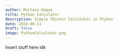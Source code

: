 ```yaml
---
author: Murtaza Haque
title: Python Calculator
description: Simple TKinter Calculator in Ptyhon
date: 2024-08-11
draft: false
image: PythonCalculator.png
---
```


Insert stuff here idk